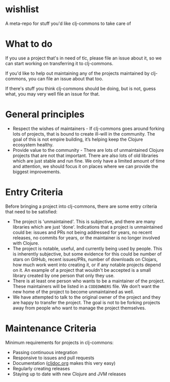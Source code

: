 # wishlist
A meta-repo for stuff you'd like clj-commons to take care of

# What to do

If you use a project that's in need of tlc, please file an issue about it, so we can start working on transferring it to clj-commons.

If you'd like to help out maintaining any of the projects maintained by clj-commons, you can file an issue about that too.

If there's stuff you think clj-commons should be doing, but is not, guess what, you may very well file an issue for that.

# General principles

* Respect the wishes of maintainers - If clj-commons goes around forking lots of projects, that is bound to create ill-will in the community. The goal of this is not empire building, it’s helping keep the Clojure ecosystem healthy.
* Provide value to the community - There are lots of unmaintained Clojure projects that are not that important. There are also lots of old libraries which are just stable and run fine. We only have a limited amount of time and attention, we should focus it on places where we can provide the biggest improvements.

# Entry Criteria

Before bringing a project into clj-commons, there are some entry criteria that need to be satisfied:

* The project is 'unmaintained'. This is subjective, and there are many libraries which are just 'done'. Indications that a project is unmaintained could be: issues and PRs not being addressed for years, no recent releases, no commits for years, or the maintainer is no longer involved with Clojure.
* The project is notable, useful, and currently being used by people. This is inherently subjective, but some evidence for this could be number of stars on GitHub, recent issues/PRs, number of downloads on Clojars, how much work went into creating it, or if any notable projects depend on it. An example of a project that wouldn't be accepted is a small library created by one person that only they use.
* There is at least one person who wants to be a maintainer of the project. These maintainers will be listed in a `CODEOWNERS` file. We don’t want the new home of the project to become unmaintained as well.
* We have attempted to talk to the original owner of the project and they are happy to transfer the project. The goal is not to be forking projects away from people who want to manage the project themselves.

# Maintenance Criteria

Minimum requirements for projects in clj-commons:

* Passing continuous integration
* Responsive to issues and pull requests
* Documentation ([cljdoc.org](https://cljdoc.org) makes this very easy)
* Regularly creating releases
* Staying up to date with new Clojure and JVM releases

